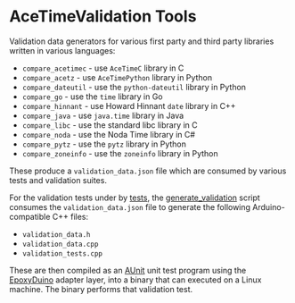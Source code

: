 # AceTimeValidation Tools

Validation data generators for various first party and third party libraries
written in various languages:

* `compare_acetimec` - use `AceTimeC` library in C
* `compare_acetz` - use `AceTimePython` library in Python
* `compare_dateutil` - use the `python-dateutil` library in Python
* `compare_go` - use the `time` library in Go
* `compare_hinnant` - use Howard Hinnant `date` library in C++
* `compare_java` - use `java.time` library in Java
* `compare_libc` - use the standard libc library in C
* `compare_noda` - use the Noda Time library in C#
* `compare_pytz` - use the `pytz` library in Python
* `compare_zoneinfo` - use the `zoneinfo` library in Python

These produce a `validation_data.json` file which are consumed by various tests
and validation suites.

For the validation tests under by [tests](../tests), the
[generate_validation](generate_validation) script consumes the
`validation_data.json` file to generate the following Arduino-compatible C++
files:

* `validation_data.h`
* `validation_data.cpp`
* `validation_tests.cpp`

These are then compiled as an [AUnit](https://github.com/bxparks/AUnit) unit
test program using the [EpoxyDuino](https://github.com/bxparks/EpoxyDuino)
adapter layer, into a binary that can executed on a Linux machine. The binary
performs that validation test.
